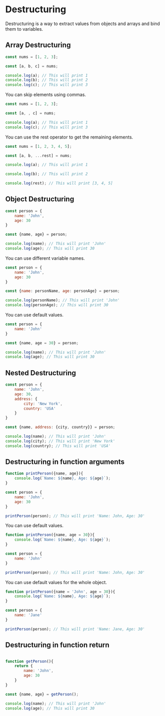# Destructuring

Destructuring is a way to extract values from objects and arrays and bind them to variables.

## Array Destructuring

```javascript
const nums = [1, 2, 3];

const [a, b, c] = nums;

console.log(a); // This will print 1
console.log(b); // This will print 2
console.log(c); // This will print 3
```

You can skip elements using commas.

```javascript
const nums = [1, 2, 3];

const [a, , c] = nums;

console.log(a); // This will print 1
console.log(c); // This will print 3
```

You can use the rest operator to get the remaining elements.

```javascript
const nums = [1, 2, 3, 4, 5];

const [a, b, ...rest] = nums;

console.log(a); // This will print 1

console.log(b); // This will print 2

console.log(rest); // This will print [3, 4, 5]
```

## Object Destructuring

```javascript
const person = {
    name: 'John',
    age: 30
}

const {name, age} = person;

console.log(name); // This will print 'John'
console.log(age); // This will print 30
```

You can use different variable names.

```javascript
const person = {
    name: 'John',
    age: 30
}

const {name: personName, age: personAge} = person;

console.log(personName); // This will print 'John'
console.log(personAge); // This will print 30
```

You can use default values.

```javascript
const person = {
    name: 'John'
}

const {name, age = 30} = person;

console.log(name); // This will print 'John'
console.log(age); // This will print 30
```


## Nested Destructuring

```javascript
const person = {
    name: 'John',
    age: 30,
    address: {
        city: 'New York',
        country: 'USA'
    }
}

const {name, address: {city, country}} = person;

console.log(name); // This will print 'John'
console.log(city); // This will print 'New York'
console.log(country); // This will print 'USA'
```


## Destructuring in function arguments

```javascript
function printPerson({name, age}){
    console.log(`Name: ${name}, Age: ${age}`);
}

const person = {
    name: 'John',
    age: 30
}

printPerson(person); // This will print 'Name: John, Age: 30'
```

You can use default values.

```javascript
function printPerson({name, age = 30}){
    console.log(`Name: ${name}, Age: ${age}`);
}

const person = {
    name: 'John'
}

printPerson(person); // This will print 'Name: John, Age: 30'
```

You can use default values for the whole object.

```javascript
function printPerson({name = 'John', age = 30}){
    console.log(`Name: ${name}, Age: ${age}`);
}

const person = {
    name: 'Jane'
}

printPerson(person); // This will print 'Name: Jane, Age: 30'
```


## Destructuring in function return

```javascript

function getPerson(){
    return {
        name: 'John',
        age: 30
    }
}

const {name, age} = getPerson();

console.log(name); // This will print 'John'
console.log(age); // This will print 30
```

